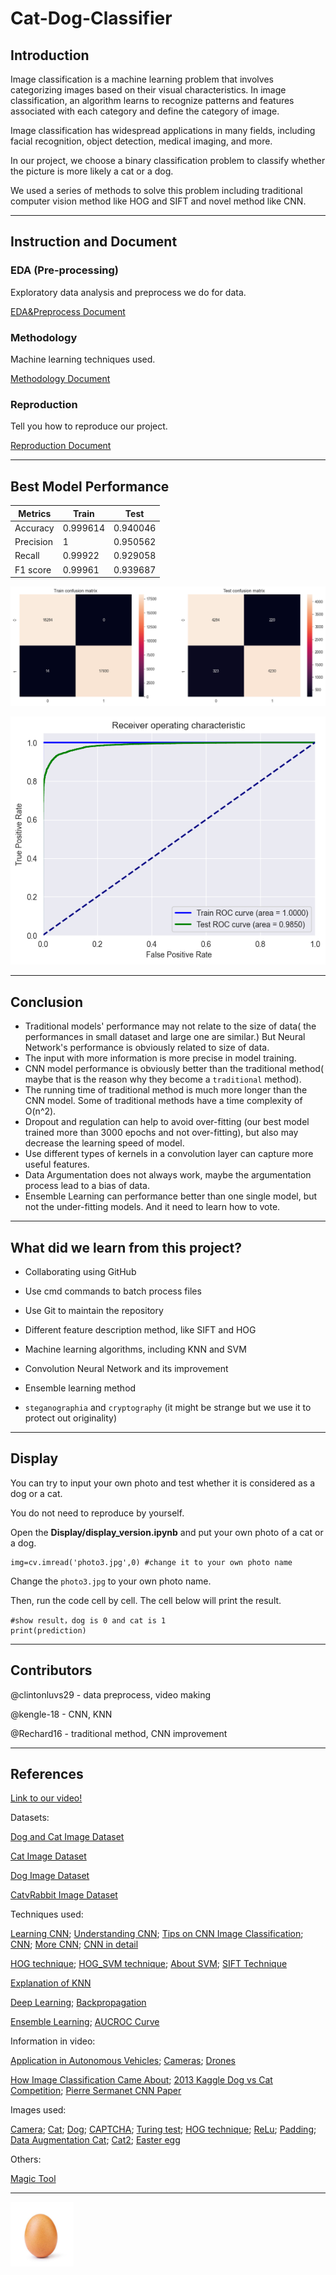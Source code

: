 # Cat-Dog-Classifier

## Introduction

Image classification is a machine learning problem that involves categorizing images based on their visual characteristics. In image classification, an algorithm learns to recognize patterns and features associated with each category and define the category of image. 

Image classification has widespread applications in many fields, including facial recognition, object detection, medical imaging, and more.

In our project, we choose a binary classification problem to classify whether the picture is more likely a cat or a dog.

We used a series of methods to solve this problem including traditional computer vision method like HOG and SIFT and novel method like CNN.

---

## Instruction and Document

### EDA (Pre-processing)

Exploratory data analysis and preprocess we do for data.

[EDA&Preprocess Document](/EDA&Preprocess.md)

### Methodology

Machine learning techniques used.

[Methodology Document](/methodology.md)

### Reproduction

Tell you how to reproduce our project.

[Reproduction Document](/reproduction.md)



---

## Best Model Performance

| Metrics   | Train    | Test     |
| --------- | -------- | -------- |
| Accuracy  | 0.999614 | 0.940046 |
| Precision | 1        | 0.950562 |
| Recall    | 0.99922  | 0.929058 |
| F1 score  | 0.99961  | 0.939687 |

![CM](/mdpic/CNNcm.png)

![ROC](/mdpic/CNNROC.png)

---

## Conclusion

- Traditional models' performance may not relate to the size of data( the performances in small dataset and large one are similar.) But Neural Network's performance is obviously related to size of data.
- The input with more information is more precise in model training.
- CNN model performance is obviously better than the traditional method( maybe that is the reason why they become a `traditional` method).
- The running time of traditional method is much more longer than the CNN model. Some of traditional methods have a time complexity of O(n^2).
- Dropout and regulation can help to avoid over-fitting (our best model trained more than 3000 epochs and not over-fitting), but also may decrease the learning speed of model.
- Use different types of kernels in a convolution layer can capture more useful features.
- Data Argumentation does not always work, maybe the argumentation process lead to a bias of data.
- Ensemble Learning can performance better than one single model, but not the under-fitting models. And it need to learn how to vote.



---

## What did we learn from this project?

- Collaborating using GitHub

- Use cmd commands to batch process files

- Use Git to maintain the repository

- Different feature description method, like SIFT and HOG

- Machine learning algorithms, including KNN and SVM

- Convolution Neural Network and its improvement

-  Ensemble learning method

- `steganographia` and `cryptography` (it might be strange but we use it to protect out originality)

  

---



## Display

You can try to input your own photo and test whether it is considered as a dog or a cat.

You do not need to reproduce by yourself.

Open the **Display/display_version.ipynb** and put your own photo of a cat or a dog.

```
img=cv.imread('photo3.jpg',0) #change it to your own photo name
```

Change the `photo3.jpg` to your own photo name.

Then, run the code cell by cell. The cell below will print the result.

```
#show result，dog is 0 and cat is 1
print(prediction)
```



---

## Contributors

@clintonluvs29 - data preprocess, video making

@kengle-18 - CNN, KNN

@Rechard16 - traditional method, CNN improvement

---



## References

[Link to our video!](https://youtu.be/lzi8So_inkQ)


Datasets:

[Dog and Cat Image Dataset](https://www.kaggle.com/competitions/dogs-vs-cats)

[Cat Image Dataset](https://www.kaggle.com/datasets/crawford/cat-dataset)

[Dog Image Dataset](https://www.kaggle.com/datasets/jessicali9530/stanford-dogs-dataset)

[CatvRabbit Image Dataset](https://www.kaggle.com/code/utkarshsaxenadn/catvsrabbit-classification-mobilenet-acc-100/input)



Techniques used:

[Learning CNN](https://www.youtube.com/watch?v=WvoLTXIjBYU); [Understanding CNN](https://towardsdatascience.com/understand-the-architecture-of-cnn-90a25e244c7); [Tips on CNN Image Classification](https://www.analyticsvidhya.com/blog/2019/01/build-image-classification-model-10-minutes/); [CNN](https://medium.com/intelligentmachines/convolutional-neural-network-and-regularization-techniques-with-tensorflow-and-keras-5a09e6e65dc7); [More CNN](https://medium.com/@himadrisankarchatterjee/a-basic-introduction-to-convolutional-neural-network-8e39019b27c4); [CNN in detail](https://www.ibm.com/topics/convolutional-neural-networks)

[HOG technique](https://towardsdatascience.com/hog-histogram-of-oriented-gradients-67ecd887675f); [HOG_SVM technique](https://github.com/CHNicelee/HOG_SVM); [About SVM](https://www.analyticsvidhya.com/blog/2017/09/understaing-support-vector-machine-example-code/); [SIFT Technique](https://www.analyticsvidhya.com/blog/2019/10/detailed-guide-powerful-sift-technique-image-matching-python/) 

[Explanation of KNN](https://www.ibm.com/topics/knn#:~:text=The%20k%2Dnearest%20neighbors%20algorithm%2C%20also%20known%20as%20KNN%20or,of%20an%20individual%20data%20point)

[Deep Learning](https://b23.tv/8uak8EH); [Backpropagation](https://towardsdatascience.com/understanding-backpropagation-algorithm-7bb3aa2f95fd)

[Ensemble Learning](https://www.inquirer.com/life/upbringing-teamwork-learning-together-20201227.html); [AUCROC Curve](https://towardsdatascience.com/understanding-auc-roc-curve-68b2303cc9c5) 



Information in video:

[Application in Autonomous Vehicles](https://www.fia.com/autonomous-vehicles); [Cameras](https://computer.howstuffworks.com/internet/tips/facebook-photo-tags.htm#:~:text=The%20site%20can%20do%20this,does%20often%20work%20very%20well); [Drones](https://www.robotics247.com/article/precision_ai_raises_20m_for_drone_based_computer_vision_for_sustainable_agriculture)

[How Image Classification Came About](https://machinelearningmastery.com/how-to-develop-a-convolutional-neural-network-to-classify-photos-of-dogs-and-cats/); [2013 Kaggle Dog vs Cat Competition](https://www.kaggle.com/c/dogs-vs-cats); [Pierre Sermanet CNN Paper](https://arxiv.org/abs/1312.6229)



Images used:

[Camera](https://snapshot.canon-asia.com/article/eng/how-to-maximise-your-cameras-vari-angle-monitor); [Cat](https://icatcare.org/advice/thinking-of-getting-a-cat/); [Dog](https://unsplash.com/s/photos/baby-dog); [CAPTCHA](https://stytch.com/blog/what-is-captcha/); [Turing test](https://www.techtarget.com/searchenterpriseai/definition/Turing-test); [HOG technique](https://www.researchgate.net/figure/HOG-calculation-a-gradients-in-a-cell-b-histogram-of-gradients_fig1_269074001); [ReLu](https://www.semanticscholar.org/paper/Convexity-in-Image-Based-3D-Surface-Reconstruction-Kolev/b1df0cd796034ca9ba3bc018474e44ee60fd7855); [Padding](https://datahacker.rs/what-is-padding-cnn/); [Data Augmentation Cat](https://wikidocs.net/166068); [Cat2](https://www.bbc.com/future/article/20230217-should-new-zealand-cats-be-kept-indoors); [Easter egg](https://pngtree.com/so/easter-eggs)



Others:

[Magic Tool](http://www.atoolbox.net/Tool.php?Id=857)

---

<img src="/mdpic/egg.jpg" alt="e" style="zoom:10%; float: left;" />
